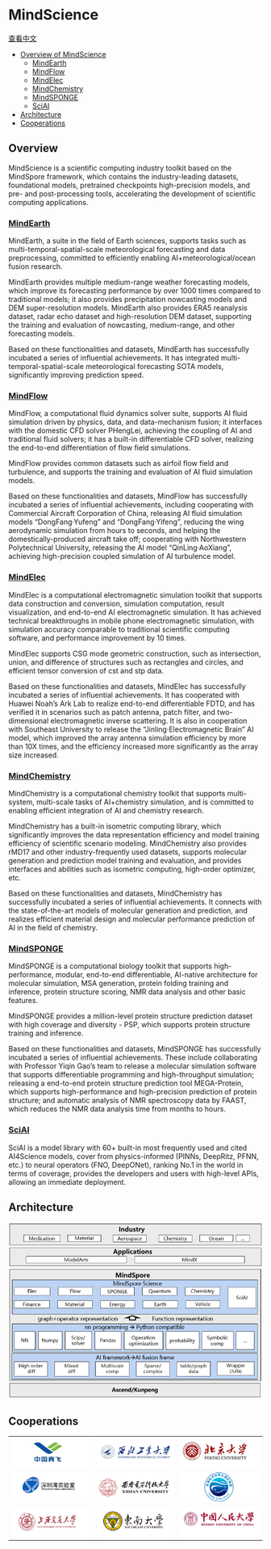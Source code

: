 # MindScience

[查看中文](README_CN.md)

- [Overview of MindScience](#Overview)
    - [MindEarth](#mindearth)
    - [MindFlow](#mindflow)
    - [MindElec](#mindelec)
    - [MindChemistry](#mindchemistry)
    - [MindSPONGE](#mindsponge)
    - [SciAI](#sciai)
- [Architecture](#Architecture)
- [Cooperations](#Cooperations)

## Overview

MindScience is a scientific computing industry toolkit based on the MindSpore framework, which contains the industry-leading datasets, foundational models, pretrained checkpoints high-precision models, and pre- and post-processing tools, accelerating the development of scientific computing applications.

### [MindEarth](https://gitee.com/mindspore/mindscience/tree/master/MindEarth)

MindEarth, a suite in the field of Earth sciences, supports tasks such as multi-temporal-spatial-scale meteorological forecasting and data preprocessing, committed to efficiently enabling AI+meteorological/ocean fusion research.

MindEarth provides multiple medium-range weather forecasting models, which improve its forecasting performance by over 1000 times compared to traditional models; it also provides precipitation nowcasting models and DEM super-resolution models. MindEarth also provides ERA5 reanalysis dataset, radar echo dataset and high-resolution DEM dataset, supporting the training and evaluation of nowcasting, medium-range, and other forecasting models.

Based on these functionalities and datasets, MindEarth has successfully incubated a series of influential achievements. It has integrated multi-temporal-spatial-scale meteorological forecasting SOTA models, significantly improving prediction speed.

### [MindFlow](https://gitee.com/mindspore/mindscience/tree/master/MindFlow)

MindFlow, a computational fluid dynamics solver suite, supports AI fluid simulation driven by physics, data, and data-mechanism fusion; it interfaces with the domestic CFD solver PHengLei, achieving the coupling of AI and traditional fluid solvers; it has a built-in differentiable CFD solver, realizing the end-to-end differentiation of flow field simulations.

MindFlow provides common datasets such as airfoil flow field and turbulence, and supports the training and evaluation of AI fluid simulation models.

Based on these functionalities and datasets, MindFlow has successfully incubated a series of influential achievements, including cooperating with Commercial Aircraft Corporation of China, releasing AI fluid simulation models “DongFang·Yufeng” and “DongFang·Yifeng”, reducing the wing aerodynamic simulation from hours to seconds, and helping the domestically-produced aircraft take off; cooperating with Northwestern Polytechnical University, releasing the AI model “QinLing·AoXiang”, achieving high-precision coupled simulation of AI turbulence model.

### [MindElec](https://gitee.com/mindspore/mindscience/tree/master/MindElec)

MindElec is a computational electromagnetic simulation toolkit that supports data construction and conversion, simulation computation, result visualization, and end-to-end AI electromagnetic simulation. It has achieved technical breakthroughs in mobile phone electromagnetic simulation, with simulation accuracy comparable to traditional scientific computing software, and performance improvement by 10 times.

MindElec supports CSG mode geometric construction, such as intersection, union, and difference of structures such as rectangles and circles, and efficient tensor conversion of cst and stp data.

Based on these functionalities and datasets, MindElec has successfully incubated a series of influential achievements. It has cooperated with Huawei Noah’s Ark Lab to realize end-to-end differentiable FDTD, and has verified it in scenarios such as patch antenna, patch filter, and two-dimensional electromagnetic inverse scattering. It is also in cooperation with Southeast University to release the “Jinling·Electromagnetic Brain” AI model, which improved the array antenna simulation efficiency by more than 10X times, and the efficiency increased more significantly as the array size increased.

### [MindChemistry](https://gitee.com/mindspore/mindscience/tree/master/MindChemistry)

MindChemistry is a computational chemistry toolkit that supports multi-system, multi-scale tasks of AI+chemistry simulation, and is committed to enabling efficient integration of AI and chemistry research.

MindChemistry has a built-in isometric computing library, which significantly improves the data representation efficiency and model training efficiency of scientific scenario modeling. MindChemistry also provides rMD17 and other industry-frequently used datasets, supports molecular generation and prediction model training and evaluation, and provides interfaces and abilities such as isometric computing, high-order optimizer, etc.

Based on these functionalities and datasets, MindChemistry has successfully incubated a series of influential achievements. It connects with the state-of-the-art models of molecular generation and prediction, and realizes efficient material design and molecular performance prediction of AI in the field of chemistry.

### [MindSPONGE](https://gitee.com/mindspore/mindscience/tree/master/MindSPONGE)

MindSPONGE is a computational biology toolkit that supports high-performance, modular, end-to-end differentiable, AI-native architecture for molecular simulation, MSA generation, protein folding training and inference, protein structure scoring, NMR data analysis and other basic features.

MindSPONGE provides a million-level protein structure prediction dataset with high coverage and diversity - PSP, which supports protein structure training and inference.

Based on these functionalities and datasets, MindSPONGE has successfully incubated a series of influential achievements. These include collaborating with Professor Yiqin Gao’s team to release a molecular simulation software that supports differentiable programming and high-throughput simulation; releasing a end-to-end protein structure prediction tool MEGA-Protein, which supports high-performance and high-precision prediction of protein structure; and automatic analysis of NMR spectroscopy data by FAAST, which reduces the NMR data analysis time from months to hours.

### [SciAI](https://gitee.com/mindspore/mindscience/tree/master/SciAI)

SciAI is a model library with 60+ built-in most frequently used and cited AI4Science models, cover from physics-informed (PINNs, DeepRitz, PFNN, etc.) to neural operators (FNO, DeepONet), ranking No.1 in the world in terms of coverage, provides the developers and users with high-level APIs, allowing an immediate deployment.

## Architecture

<div align=center>
<img src="docs/MindScience_Architecture_en.jpg" alt="MindScience Architecture" width="600"/>
</div>

## Cooperations

<!DOCTYPE html>
<html lang="zh">
<head>
    <meta charset="UTF-8">
</head>

<body>
    <table width=100% align="center">
        <tr id='tr1'>
            <td>
                <img src="MindFlow/docs/partners/CACC.jpeg" />
            </td>
            <td>
                <img src="MindFlow/docs/partners/NorthwesternPolytechnical.jpeg" />
            </td>
            <td>
                <img src="MindFlow/docs/partners/Peking_University.jpeg" />
            </td>
        </tr>
        <tr id='tr2'>
            <td>
                <img src="MindSPONGE/docs/cooperative_partner/深圳湾.jpg" />
            </td>
            <td>
                <img src="MindSPONGE/docs/cooperative_partner/西电.png" />
            </td>
            <td>
                <img src="MindFlow/docs/partners/TaiHuLaboratory.jpeg" />
            </td>
        </tr>
        <tr id='tr3'>
            <td>
                <img src="MindElec/docs/shanghai_jiaotong_university.jpg" />
            </td>
            <td>
                <img src="MindElec/docs/dongnan_university.jpg" />
            </td>
            <td>
                <img src="MindFlow/docs/partners/RenminUniversity.jpeg" />
            </td>
        </tr>
    </table>
</body>
</html>